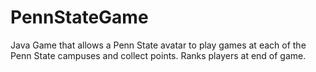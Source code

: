 # PennStateGame
Java Game that allows a Penn State avatar to play games at each of the Penn State campuses and collect points. Ranks players at end of game.
